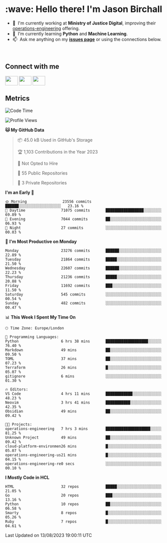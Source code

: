 <h1 align="left" id="jason-title">:wave: Hello there! I'm Jason Birchall</h1>

- :office: &nbsp;I'm currently working at **Ministry of Justice Digital**, improving their [operations-engineering](https://github.com/ministryofjustice/operations-engineering) offering.
- :seedling: &nbsp;I’m currently learning **Python** and **Machine Learning**.
- :mailbox: &nbsp;Ask me anything on my **[issues page]** or using the connections below.


<br>

<h2>Connect with me</h2>
<p>
<a href="https://twitter.com/jsonBirchall" target="blank"><img align="center" src="https://cdn.jsdelivr.net/npm/simple-icons@3.0.1/icons/twitter.svg" alt="" height="30" width="40" /></a>
<a href="https://keybase.io/json0" target="blank"><img align="center" src="https://cdn.jsdelivr.net/npm/simple-icons@3.0.1/icons/keybase.svg" alt="" height="30" width="40" /></a>
<a href="https://www.reddit.com/user/kakorate" target="blank"><img align="center" src="https://cdn.jsdelivr.net/npm/simple-icons@3.0.1/icons/reddit.svg" alt="" height="30" width="40" /></a>
</p>

<h2>Metrics</h2>

<!--START_SECTION:waka-->
![Code Time](http://img.shields.io/badge/Code%20Time-1%2C165%20hrs%2034%20mins-blue)

![Profile Views](http://img.shields.io/badge/Profile%20Views-6-blue)

**🐱 My GitHub Data** 

> 📦 45.0 kB Used in GitHub's Storage 
 > 
> 🏆 1,103 Contributions in the Year 2023
 > 
> 🚫 Not Opted to Hire
 > 
> 📜 55 Public Repositories 
 > 
> 🔑 3 Private Repositories 
 > 
**I'm an Early 🐤** 

```text
🌞 Morning                23556 commits       ██████░░░░░░░░░░░░░░░░░░░   23.16 % 
🌆 Daytime                71075 commits       █████████████████░░░░░░░░   69.89 % 
🌃 Evening                7044 commits        ██░░░░░░░░░░░░░░░░░░░░░░░   06.93 % 
🌙 Night                  27 commits          ░░░░░░░░░░░░░░░░░░░░░░░░░   00.03 % 
```
📅 **I'm Most Productive on Monday** 

```text
Monday                   23276 commits       ██████░░░░░░░░░░░░░░░░░░░   22.89 % 
Tuesday                  21864 commits       █████░░░░░░░░░░░░░░░░░░░░   21.50 % 
Wednesday                22607 commits       ██████░░░░░░░░░░░░░░░░░░░   22.23 % 
Thursday                 21236 commits       █████░░░░░░░░░░░░░░░░░░░░   20.88 % 
Friday                   11692 commits       ███░░░░░░░░░░░░░░░░░░░░░░   11.50 % 
Saturday                 545 commits         ░░░░░░░░░░░░░░░░░░░░░░░░░   00.54 % 
Sunday                   482 commits         ░░░░░░░░░░░░░░░░░░░░░░░░░   00.47 % 
```


📊 **This Week I Spent My Time On** 

```text
🕑︎ Time Zone: Europe/London

💬 Programming Languages: 
Python                   6 hrs 38 mins       ███████████████████░░░░░░   76.40 % 
Markdown                 49 mins             ██░░░░░░░░░░░░░░░░░░░░░░░   09.50 % 
TOML                     37 mins             ██░░░░░░░░░░░░░░░░░░░░░░░   07.23 % 
Terraform                26 mins             █░░░░░░░░░░░░░░░░░░░░░░░░   05.07 % 
gitignore                6 mins              ░░░░░░░░░░░░░░░░░░░░░░░░░   01.30 % 

🔥 Editors: 
VS Code                  4 hrs 11 mins       ████████████░░░░░░░░░░░░░   48.23 % 
Neovim                   3 hrs 41 mins       ███████████░░░░░░░░░░░░░░   42.35 % 
Obsidian                 49 mins             ██░░░░░░░░░░░░░░░░░░░░░░░   09.42 % 

🐱‍💻 Projects: 
operations-engineering   7 hrs 3 mins        ████████████████████░░░░░   81.25 % 
Unknown Project          49 mins             ██░░░░░░░░░░░░░░░░░░░░░░░   09.42 % 
cloud-platform-environmen26 mins             █░░░░░░░░░░░░░░░░░░░░░░░░   05.07 % 
operations-engineering-us21 mins             █░░░░░░░░░░░░░░░░░░░░░░░░   04.15 % 
operations-engineering-re0 secs              ░░░░░░░░░░░░░░░░░░░░░░░░░   00.10 % 
```

**I Mostly Code in HCL** 

```text
HTML                     32 repos            █████░░░░░░░░░░░░░░░░░░░░   21.05 % 
Go                       20 repos            ███░░░░░░░░░░░░░░░░░░░░░░   13.16 % 
Python                   10 repos            ██░░░░░░░░░░░░░░░░░░░░░░░   06.58 % 
Smarty                   8 repos             █░░░░░░░░░░░░░░░░░░░░░░░░   05.26 % 
Ruby                     7 repos             █░░░░░░░░░░░░░░░░░░░░░░░░   04.61 % 
```




 Last Updated on 13/08/2023 19:00:11 UTC
<!--END_SECTION:waka-->

<!-- links -->

[issues page]: https://github.com/jasonBirchall/jasonBirchall/issues "jasonBirchall/issues"
